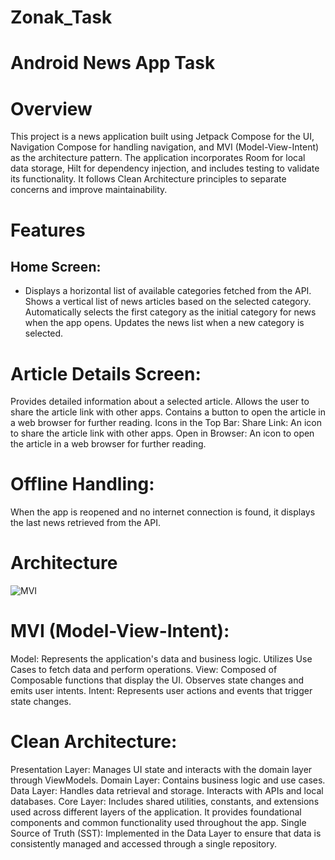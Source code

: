 # Zonak_Task
# Android News App Task

# Overview
This project is a news application built using Jetpack Compose for the UI, Navigation Compose for handling navigation, and MVI (Model-View-Intent) as the architecture pattern. The application incorporates Room for local data storage, Hilt for dependency injection, and includes testing to validate its functionality. It follows Clean Architecture principles to separate concerns and improve maintainability.

# Features
## Home Screen:

* Displays a horizontal list of available categories fetched from the API.
Shows a vertical list of news articles based on the selected category.
Automatically selects the first category as the initial category for news when the app opens.
Updates the news list when a new category is selected.

# Article Details Screen:

Provides detailed information about a selected article.
Allows the user to share the article link with other apps.
Contains a button to open the article in a web browser for further reading.
Icons in the Top Bar:
Share Link: An icon to share the article link with other apps.
Open in Browser: An icon to open the article in a web browser for further reading.


# Offline Handling:
When the app is reopened and no internet connection is found, it displays the last news retrieved from the API.

# Architecture
![MVI](https://github.com/user-attachments/assets/62a53f14-8bb5-4262-9673-a2814653832a)

# MVI (Model-View-Intent):

Model: Represents the application's data and business logic. Utilizes Use Cases to fetch data and perform operations.
View: Composed of Composable functions that display the UI. Observes state changes and emits user intents.
Intent: Represents user actions and events that trigger state changes.

# Clean Architecture:

Presentation Layer: Manages UI state and interacts with the domain layer through ViewModels.
Domain Layer: Contains business logic and use cases.
Data Layer: Handles data retrieval and storage. Interacts with APIs and local databases.
Core Layer: Includes shared utilities, constants, and extensions used across different layers of the application. It provides foundational components and common functionality used throughout the app.
Single Source of Truth (SST): Implemented in the Data Layer to ensure that data is consistently managed and accessed through a single repository.








